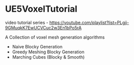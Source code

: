 # UE5VoxelTutorial

video tutorial series - https://youtube.com/playlist?list=PLgji-9GMuqkK7EwUCVCuc2w3En1bPo5rA

A Collection of voxel mesh generation algorithms
- Naive Blocky Generation
- Greedy Meshing Blocky Generation
- Marching Cubes (Blocky & Smooth)